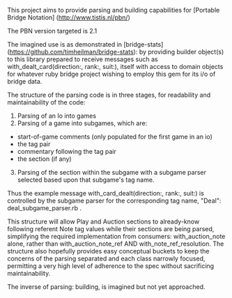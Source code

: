 This project aims to provide parsing and building capabilities for [Portable Bridge Notation] (http://www.tistis.nl/pbn/)

The PBN version targeted is 2.1

The imagined use is as demonstrated in [bridge-stats] (https://github.com/timheilman/bridge-stats):
by providing builder object(s) to this library prepared to receive messages such as
with_dealt_card(direction:, rank:, suit:), itself with access to domain objects for whatever ruby bridge project
wishing to employ this gem for its i/o of bridge data.

The structure of the parsing code is in three stages, for readability and maintainability of the code:

1. Parsing of an Io into games
2. Parsing of a game into subgames, which are:
  * start-of-game comments (only populated for the first game in an io)
  * the tag pair
  * commentary following the tag pair
  * the section (if any)
3. Parsing of the section within the subgame with a subgame parser selected based upon that subgame's tag name.

Thus the example message with_card_dealt(direction:, rank:, suit:) is controlled by the subgame parser for the
corresponding tag name, "Deal": deal_subgame_parser.rb .

This structure will allow Play and Auction sections to already-know following referent Note tag values while their
sections are being parsed, simplifying the required implementation from consumers: with_auction_note alone, rather than
with_auction_note_ref AND with_note_ref_resolution.  The structure also hopefully provides easy conceptual buckets
to keep the concerns of the parsing separated and each class narrowly focused, permitting a very high level of
adherence to the spec without sacrificing maintainability.

The inverse of parsing: building, is imagined but not yet approached.
